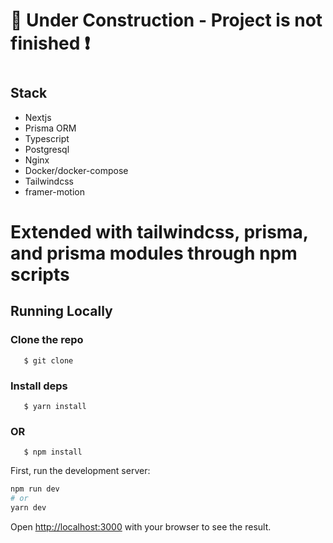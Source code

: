 <h1> 🔴 Under Construction - Project is not finished ❗ <h1/>
   
## Stack
   
   - Nextjs
   - Prisma ORM
   - Typescript
   - Postgresql
   - Nginx
   - Docker/docker-compose
   - Tailwindcss
   - framer-motion
   
# Extended with tailwindcss, prisma, and prisma modules through npm scripts

## Running Locally
### Clone the repo
```
   $ git clone 
```

### Install deps
```
   $ yarn install 
```
   ### OR
```
   $ npm install
```
First, run the development server:

```bash
npm run dev
# or
yarn dev
```

Open [http://localhost:3000](http://localhost:3000) with your browser to see the result.


